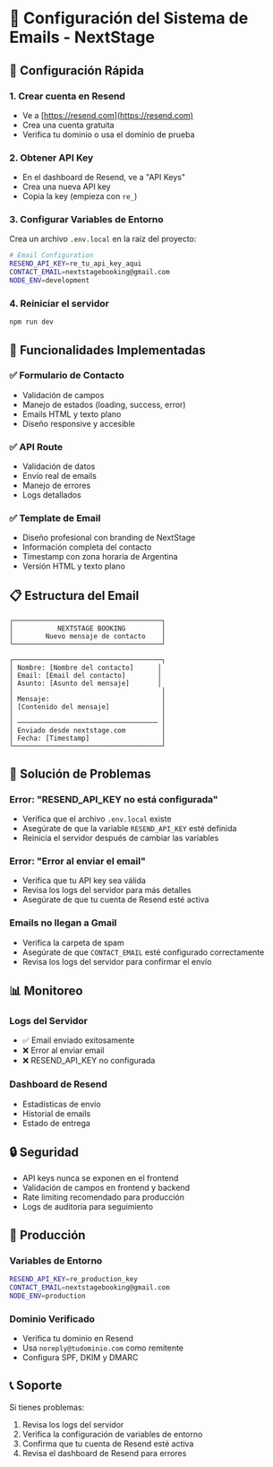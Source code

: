 # 📧 Configuración del Sistema de Emails - NextStage

## 🚀 Configuración Rápida

### 1. Crear cuenta en Resend
- Ve a [https://resend.com](https://resend.com)
- Crea una cuenta gratuita
- Verifica tu dominio o usa el dominio de prueba

### 2. Obtener API Key
- En el dashboard de Resend, ve a "API Keys"
- Crea una nueva API key
- Copia la key (empieza con `re_`)

### 3. Configurar Variables de Entorno
Crea un archivo `.env.local` en la raíz del proyecto:

```bash
# Email Configuration
RESEND_API_KEY=re_tu_api_key_aqui
CONTACT_EMAIL=nextstagebooking@gmail.com
NODE_ENV=development
```

### 4. Reiniciar el servidor
```bash
npm run dev
```

## 🔧 Funcionalidades Implementadas

### ✅ Formulario de Contacto
- Validación de campos
- Manejo de estados (loading, success, error)
- Emails HTML y texto plano
- Diseño responsive y accesible

### ✅ API Route
- Validación de datos
- Envío real de emails
- Manejo de errores
- Logs detallados

### ✅ Template de Email
- Diseño profesional con branding de NextStage
- Información completa del contacto
- Timestamp con zona horaria de Argentina
- Versión HTML y texto plano

## 📋 Estructura del Email

```
┌─────────────────────────────────────┐
│           NEXTSTAGE BOOKING         │
│        Nuevo mensaje de contacto    │
└─────────────────────────────────────┘

┌─────────────────────────────────────┐
│ Nombre: [Nombre del contacto]      │
│ Email: [Email del contacto]        │
│ Asunto: [Asunto del mensaje]       │
│                                     │
│ Mensaje:                            │
│ [Contenido del mensaje]             │
│                                     │
│ ─────────────────────────────────── │
│ Enviado desde nextstage.com         │
│ Fecha: [Timestamp]                  │
└─────────────────────────────────────┘
```

## 🚨 Solución de Problemas

### Error: "RESEND_API_KEY no está configurada"
- Verifica que el archivo `.env.local` existe
- Asegúrate de que la variable `RESEND_API_KEY` esté definida
- Reinicia el servidor después de cambiar las variables

### Error: "Error al enviar el email"
- Verifica que tu API key sea válida
- Revisa los logs del servidor para más detalles
- Asegúrate de que tu cuenta de Resend esté activa

### Emails no llegan a Gmail
- Verifica la carpeta de spam
- Asegúrate de que `CONTACT_EMAIL` esté configurado correctamente
- Revisa los logs del servidor para confirmar el envío

## 📊 Monitoreo

### Logs del Servidor
- ✅ Email enviado exitosamente
- ❌ Error al enviar email
- ❌ RESEND_API_KEY no configurada

### Dashboard de Resend
- Estadísticas de envío
- Historial de emails
- Estado de entrega

## 🔒 Seguridad

- API keys nunca se exponen en el frontend
- Validación de campos en frontend y backend
- Rate limiting recomendado para producción
- Logs de auditoría para seguimiento

## 🚀 Producción

### Variables de Entorno
```bash
RESEND_API_KEY=re_production_key
CONTACT_EMAIL=nextstagebooking@gmail.com
NODE_ENV=production
```

### Dominio Verificado
- Verifica tu dominio en Resend
- Usa `noreply@tudominio.com` como remitente
- Configura SPF, DKIM y DMARC

## 📞 Soporte

Si tienes problemas:
1. Revisa los logs del servidor
2. Verifica la configuración de variables de entorno
3. Confirma que tu cuenta de Resend esté activa
4. Revisa el dashboard de Resend para errores
